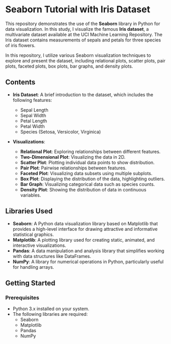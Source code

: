 # Seaborn Tutorial with Iris Dataset

This repository demonstrates the use of the **Seaborn** library in Python for data visualization. In this study, I visualize the famous **Iris dataset**, a multivariate dataset available at the UCI Machine Learning Repository. The Iris dataset contains measurements of sepals and petals for three species of iris flowers.

In this repository, I utilize various Seaborn visualization techniques to explore and present the dataset, including relational plots, scatter plots, pair plots, faceted plots, box plots, bar graphs, and density plots.

## Contents

- **Iris Dataset**: A brief introduction to the dataset, which includes the following features:
  - Sepal Length
  - Sepal Width
  - Petal Length
  - Petal Width
  - Species (Setosa, Versicolor, Virginica)

- **Visualizations**:
  - **Relational Plot**: Exploring relationships between different features.
  - **Two-Dimensional Plot**: Visualizing the data in 2D.
  - **Scatter Plot**: Plotting individual data points to show distribution.
  - **Pair Plot**: Pairwise relationships between features.
  - **Faceted Plot**: Visualizing data subsets using multiple subplots.
  - **Box Plot**: Displaying the distribution of the data, highlighting outliers.
  - **Bar Graph**: Visualizing categorical data such as species counts.
  - **Density Plot**: Showing the distribution of data in continuous variables.

## Libraries Used

- **Seaborn**: A Python data visualization library based on Matplotlib that provides a high-level interface for drawing attractive and informative statistical graphics.
- **Matplotlib**: A plotting library used for creating static, animated, and interactive visualizations.
- **Pandas**: A data manipulation and analysis library that simplifies working with data structures like DataFrames.
- **NumPy**: A library for numerical operations in Python, particularly useful for handling arrays.

## Getting Started

### Prerequisites

- Python 3.x installed on your system.
- The following libraries are required:
  - Seaborn
  - Matplotlib
  - Pandas
  - NumPy



